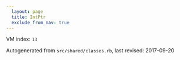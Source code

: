 ```yaml
---
  layout: page
  title: IntPtr
  exclude_from_nav: true
---
```


  VM index: `13`

Autogenerated from `src/shared/classes.rb`, last revised: 2017-09-20